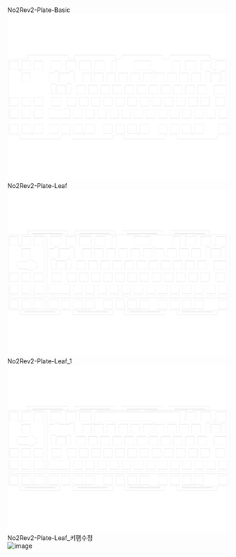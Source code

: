 <br/>No2Rev2-Plate-Basic<br/>![image](./No2Rev2-Plate-Basic.png)<br/>No2Rev2-Plate-Leaf<br/>![image](./No2Rev2-Plate-Leaf.png)<br/>No2Rev2-Plate-Leaf_1<br/>![image](./No2Rev2-Plate-Leaf_1.png)<br/>No2Rev2-Plate-Leaf_키팸수정<br/>![image](./No2Rev2-Plate-Leaf_키팸수정.png)